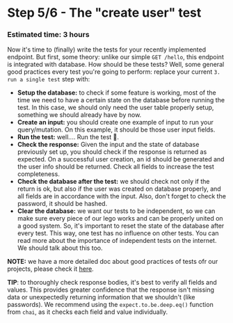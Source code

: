 # Step 5/6 - The "create user" test
### Estimated time: 3 hours

Now it's time to (finally) write the tests for your recently implemented endpoint. But first, some theory: unlike our simple `GET /hello`, this endpoint is integrated with database. How should be these tests? Well, some general good practices every test you're going to perform: replace your current `3. run a single test` step with:

+ **Setup the database:** to check if some feature is working, most of the time we need to have a certain state on the database before running the test. In this case, we should only need the user table properly setup, something we should already have by now.
+ **Create an input:** you should create one example of input to run your query/mutation. On this example, it should be those user input fields.
+ **Run the test:** well.... Run the test 🏃.
+ **Check the response:** Given the input and the state of database previously set up, you should check if the response is returned as expected. On a successful user creation, an id should be generated and the user info should be returned. Check all fields to increase the test completeness.
+ **Check the database after the test:** we should check not only if the return is ok, but also if the user was created on database properly, and all fields are in accordance with the input. Also, don't forget to check the password, it should be hashed.
+ **Clear the database:** we want our tests to be independent, so we can make sure every piece of our lego works and can be properly united on a good system. So, it's important to reset the state of the database after every test. This way, one test has no influence on other tests. You can read more about the importance of independent tests on the internet. We should talk about this too.

**NOTE:** we have a more detailed doc about good practices of tests ofr our projects, please check it [here](https://www.notion.so/taqtile/Boas-pr-ticas-para-testes-66f8b1e317be4d88bde55604d45f8fe1?pvs=4).

**TIP**: to thoroughly check response bodies, it's best to verify all fields and values. This provides greater confidence that the response isn't missing data or unexpectedly returning information that we shouldn't (like passwords). We recommend using the `expect.to.be.deep.eq()` function from `chai`, as it checks each field and value individually.

